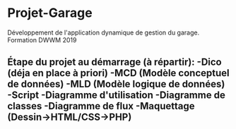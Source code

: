 # Projet-Garage
Développement de l'application dynamique de gestion du garage. Formation DWWM 2019

Étape du projet au démarrage (à répartir):
-Dico (déja en place à priori)
-MCD (Modèle conceptuel de données)
-MLD (Modèle logique de données)
-Script
-Diagramme d'utilisation
-Diagramme de classes
-Diagramme de flux
-Maquettage (Dessin->HTML/CSS->PHP)
-
